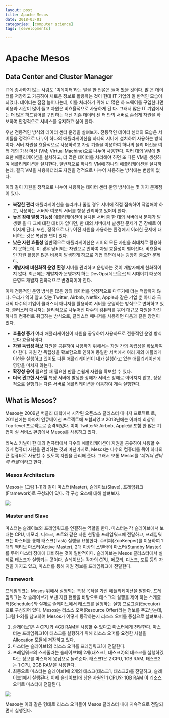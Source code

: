```yaml
---
layout: post
title: Apache Mesos
date: 2018-03-01
categories: [computer science]
tags: [developments]

---
```



# Apache Mesos

## Data Center and Cluster Manager

IT에 종사하지 않는 사람도 '빅데이터'라는 말을 한 번쯤은 들어 봤을 것이다. 많 은 데이터를 저장하고 가공하여 새로운 정보로 활용하는 것이 현대 IT 기업의 일 반적인 모습이 되었다. 데이터는 점점 늘어나는데, 이를 처리하기 위해 더 많은 하 드웨어를 구입한다면 비용과 시간이 많이 들고 자원은 비효율적으로 사용하게 된 다. 그래서 많은 IT 기업에서는 더 많은 하드웨어를 구입하는 대신 기존 데이터 센 터 안의 서버로 손쉽게 자원을 확보하여 안정적으로 서비스를 유지하고 싶어 한다.

우선 전통적인 방식의 데이터 센터 운영을 살펴보자. 전통적인 데이터 센터의 모습은 서버들을 정적으로 나누어 하나의 애플리케이션을 하나의 서버에 설치하여 사용하는 방식이다. 서버 자원을 효율적으로 사용하려고 가상 기술을 이용하여 하나의 물리 머신을 여러 개의 가상 머신 (VM; Virtual Machine)으로 나누어 사용한다. 여러 대의 VM에 필요한 애플리케이션을 설치하고, 더 많은 데이터를 처리해야 하면 또 다른 VM을 생성하여 애플리케이션을 설치한다. 일반적으로 하나의 VM에 하나의 애플리케이션을 설치하는데, 결국 VM을 사용하더라도 자원을 정적으로 나누어 사용하는 방식에는 변함이 없다.

이와 같이 자원을 정적으로 나누어 사용하는 데이터 센터 운영 방식에는 몇 가지 문제점이 있다.

* **복잡한 관리** 애플리케이션을 늘리거나 줄일 경우 서버에 직접 접속하여 작업해야 하고, 사용하는 서버와 여분의 서버를 항상 관리하고 있어야 한다.
* **높은 장애 발생 가능성** 애플리케이션이 설치된 서버 중 한 대의 서버에서 문제가 발생했 을 때 그에 대한 대비가 없다면, 한 대의 서버에서 발생한 문제가 곧 장애로 이어지게 된다. 또한, 정적으로 나누어진 자원을 사용하는 환경에서 이러한 문제에 대비하는 것은 복잡한 면이 있다.
* **낮은 자원 효율성** 일반적으로 애플리케이션은 서버의 모든 자원을 최대치로 활용하지 못하는데, 이 경우 낭비되는 자원으로 인하여 자원 효율성이 떨어진다. 비효율적인 자원 활용은 많은 비용이 발생하게 하므로 기업 측면에서는 굉장히 중요한 문제다.
* **개발자에 비친화적 운영 환경** 서버를 관리하고 운영하는 것이 개발자에게 친화적이지 않다. 최근에는 개발자가 운영까지 하는 DevOps(데브옵스)의 시대이기 때문에 운영도 개발자 친화적으로 변경되어야 한다.

이제 전통적인 운영 방식은 많은 양의 데이터를 안정적으로 다루기에 더는 적합하지 않다. 우리가 익히 알고 있는 Twitter, Airbnb, Netflix, Apple과 같은 기업 뿐 아니라 국내외 다수의 기업이 클러스터 매니저를 활용하여 서버를 운영하는 방식으로 변화하고 있다. 클러스터 매니저는 물리적으로 나누어진 다수의 컴퓨터를 묶어 대규모 자원을 가진 하나의 컴퓨터로 취급하는 방식으로, 클러스터 매니저를 사용하면 다음과 같은 장점이 있다.

* **효율성 증가** 여러 애플리케이션이 자원을 공유하여 사용하므로 전통적인 운영 방식보다 효율적이다.
* **자원 독립성 확보** 자원을 공유하여 사용하기 위해서는 자원 간의 독립성을 확보하여야 한다. 자원 간 독립성을 확보함으로 인하여 동일한 서버에서 여러 개의 애플리케이션을 실행하고 있어도 다른 애플리케이션이 내가 실행하고 있는 애플리케이션에 영향을 미치지 않는다.
* **확장성 용이** 필요할 때 필요한 만큼 손쉽게 자원을 확보할 수 있다.
* **더욱 견고한 시스템** 특정 서버에 발생한 장애가 서비스 장애로 이어지지 않고, 정상적으로 실행되는 다른 서버로 애플리케이션을 이동하여 계속 실행한다.

## What is Mesos?

Mesos는 2009년 버클리 대학에서 시작된 오픈소스 클러스터 매니저 프로젝트 로, 2011년에는 아파치 인큐베이션 프로젝트에 포함되었고 2013년에는 아파치 최상위 Top-level 프로젝트로 승격되었다. 이미 Twitter와 Airbnb, Apple을 포함 한 많은 기업이 실 서비스 환경에서 Mesos를 사용하고 있다.

리눅스 커널이 한 대의 컴퓨터에서 다수의 애플리케이션이 자원을 공유하여 사용할 수 있게 컴퓨터 자원을 관리하는 것과 마찬가지로, Mesos는 다수의 컴퓨터를 묶어 하나의 큰 컴퓨터로 사용할 수 있도록 자원을 관리해 준다. 그래서 보통 Mesos를 '*데이터 센터의 커널*'이라고 한다.

### Mesos Architecture

Mesos는 [그림 1-1]과 같이 마스터(Master), 슬레이브(Slave), 프레임워크(Framework)로 구성되어 있다. 각 구성 요소에 대해 살펴보자.

![](http://sungsoo.github.com/images/mesos-architecture.png)

### Master and Slave

마스터는 슬레이브와 프레임워크를 연결하는 역할을 한다. 마스터는 각 슬레이브에서 보내는 CPU, 메모리, 디스크, 포트와 같은 자원 현황을 프레임워크에 전달하고, 프레임워크는 마스터를 통해 태스크(Task) 실행을 요청한다. 주키퍼(ZooKeeper)를 이용하여 1대의 액티브 마스터(Active Master), 2대 이상의 스탠바이 마스터(Standby Master) 를 두어 마스터 장애에 대비하는 것이 일반적이다.
슬레이브는 Mesos 클러스터에서 실제로 태스크가 실행되는 곳이다. 슬레이브는 각자의 CPU, 메모리, 디스크, 포트 등의 자원을 가지고 있고, 마스터를 통해 자원 정보를 프레임워크에 전달한다.


### Framework

프레임워크는 Mesos 위에서 실행되는 특정 목적을 가진 애플리케이션을 말한다. 프레임워크는 각 슬레이브가 보낸 자원 현황을 바탕으로 태스크의 실행을 제어 하는 스케줄러(Scheduler)와 실제로 슬레이브에서 태스크를 실행하는 실행 프로그램(Executor)으로 구성되어 있다.
Mesos는 리소스 오퍼(Resource Offer)라는 정보를 주고받는데, [그림 1-2]를 참고하여 Mesos가 어떻게 동작하는지 리소스 오퍼를 중심으로 살펴보자.

1. 슬레이브1은 4 CPU와 4GB RAM을 사용할 수 있다고 마스터에게 전달한다. 마스터는 프레임워크1이 태스크를 실행하기 위해 리소스 오퍼를 요청한 사실을 Allocation 모듈에 저장하고 있다.
2. 마스터는 슬레이브1의 리소스 오퍼를 프레임워크1에 전달한다.
3. 프레임워크의 스케줄러는 슬레이브1에 2개(태스크1, 태스크2)의 태스크를 실행하겠다는 정보를 마스터에 응답으로 돌려준다. 태스크1은 2 CPU, 1GB RAM, 태스크2는 1 CPU, 2GB RAM을 사용한다.
4. 최종으로 마스터는 슬레이브1에 2개의 태스크(태스크1, 태스크2)를 전달하고, 슬레이브1에서 실행된다. 이제 슬레이브1에 남은 자원인 1 CPU와 1GB RAM 이 리소스 오퍼로 마스터에 전달된다.


![](http://sungsoo.github.com/images/resource-offer-example.png)

Mesos는 이와 같은 형태로 리소스 오퍼들이 Mesos 클러스터 내에 지속적으로 전달되면서 실행된다.
